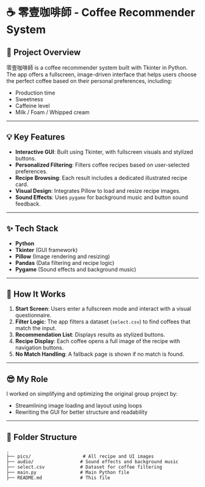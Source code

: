 # ☕ 零壹咖啡師 - Coffee Recommender System
## 🧾 Project Overview
零壹咖啡師 is a coffee recommender system built with Tkinter in Python.
The app offers a fullscreen, image-driven interface that helps users choose the perfect coffee based on their personal preferences, including:
- Production time 
- Sweetness
- Caffeine level
- Milk / Foam / Whipped cream



---

## 💡 Key Features
- **Interactive GUI**: Built using Tkinter, with fullscreen visuals and stylized buttons.
- **Personalized Filtering**: Filters coffee recipes based on user-selected preferences.
- **Recipe Browsing**: Each result includes a dedicated illustrated recipe card.
- **Visual Design**: Integrates Pillow to load and resize recipe images.
- **Sound Effects**: Uses `pygame` for background music and button sound feedback.

---

## ✨ Tech Stack
- **Python**
- **Tkinter** (GUI framework)
- **Pillow** (Image rendering and resizing)
- **Pandas** (Data filtering and recipe logic)
- **Pygame** (Sound effects and background music)

---

## 🚀 How It Works
1. **Start Screen**: Users enter a fullscreen mode and interact with a visual questionnaire.
2. **Filter Logic**: The app filters a dataset (`select.csv`) to find coffees that match the input.
3. **Recommendation List**: Displays results as stylized buttons.
4. **Recipe Display**: Each coffee opens a full image of the recipe with navigation buttons.
5. **No Match Handling**: A fallback page is shown if no match is found.

---

## 😎 My Role
I worked on simplifying and optimizing the original group project by:
- Streamlining image loading and layout using loops
- Rewriting the GUI for better structure and readability


---

## 🔗 Folder Structure
```
.
├── pics/                   # All recipe and UI images
├── audio/                 # Sound effects and background music
├── select.csv             # Dataset for coffee filtering
├── main.py                # Main Python file
├── README.md              # This file
```


